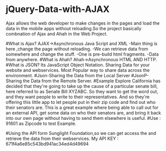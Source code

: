 # jQuery-Data-with-AJAX
Ajax allows the web developer to make changes in the pages and load the data in the mobile apps without reloading.So the project basically combnation of Ajax and Ahah in the Web Project.

#What is Ajax?
AJAX->Asynchronous Java Script and XML
-Main thing is here ,change the page without reloading.
-We can retrieve data from somewhere and change the stuff.
-One is pre-build html fragments.
-Data from anywhere.
#What is Ahah?
Ahah->Asynchronous HTML AND HTTP.
#What is JSON?
Its JavaScript Object Notation.
Sharing Data for your website and webservices.
Most Popular way to share data across the environment.
#Json-Sharing the Data from the Local Server
#JsonP-Sharing the Data from the Remote Server.
#Example
Explore California has decided that they're going to take up the cause of a particular senate bill, here referred to as Senate Bill XYZABC. So they want to get the word out, and they want people to write to their representatives. And so they're offering this little app to let people put in their zip code and find out who their senators are. This is a great example where being able to call out for an external API, get some data on who their senators are, and bring it back into our own page without having to send them elsewhere is useful.
#Use : 91601 as Zipcode to test Example.

#Using the API form Sunglight Foundation,so we can get access the and retrieve the data from their webservices.
My API KEY : 671f4a6e85c543bd941ac34ed4d49694




